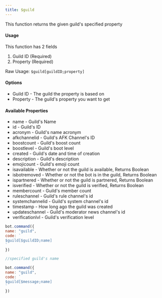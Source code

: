 ```yaml
---
title: $guild
---
```


This function returns the given guild's specified property

#### Usage

This function has 2 fields

1. Guild ID \(Required\)
2. Property \(Required\)

Raw Usage: `$guild[guildID;property]`

####  Options

* Guild ID - The guild the property is based on
* Property - The guild's property you want to get

#### Available Properties

* name - Guild's Name 
* id - Guild's ID
* acronym - Guild's name acronym
* afkchannelid - Guild's AFK Channel's ID
* boostcount - Guild's boost count
* boostlevel - Guild's boot level
* created - Guild's date and time of creation
* description - Guild's description
* emojicount - Guild's emoji count
* isavailable - Whether or not the guild is available, Returns Boolean
* isbotremoved - Whether or not the bot is in the guild, Returns Boolean
* ispartnered - Whether or not the guild is partnered, Returns Boolean
* isverified - Whether or not the guild is verified, Returns Boolean
* membercount - Guild's member count
* ruleschannel - Guild's rule channel's id
* systemchannelid - Guild's system channel's id
* timestamp - How long ago  the guild was created
* updateschannel - Guild's moderator news channel's id
* verificationlvl - Guild's verification level

```javascript
bot.command({
name: "guild",
code: `
$guild[$guildID;name]
`
})

//specified guild's name

bot.command({
name: "guild",
code: `
$guild[$message;name]
`
})
```

